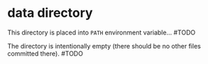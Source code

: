 # data directory

This directory is placed into `PATH` environment variable... #TODO

The directory is intentionally empty (there should be no other files committed
there). #TODO
